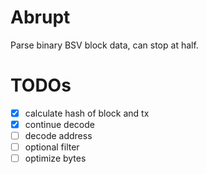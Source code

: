 # Abrupt

Parse binary BSV block data, can stop at half.

# TODOs

- [x] calculate hash of block and tx
- [x] continue decode
- [ ] decode address
- [ ] optional filter
- [ ] optimize bytes